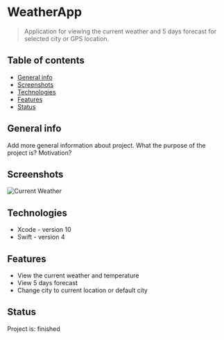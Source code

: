 # WeatherApp
> Application for viewing the current weather and 5 days forecast for selected city or GPS location.

## Table of contents
* [General info](#general-info)
* [Screenshots](#screenshots)
* [Technologies](#technologies)
* [Features](#features)
* [Status](#status)

## General info
Add more general information about project. What the purpose of the project is? Motivation?

## Screenshots
![Current Weather](http://i.imgur.com/a/tXQGPV4)

## Technologies
* Xcode - version 10
* Swift - version 4

## Features
* View the current weather and temperature
* View 5 days forecast
* Change city to current location or default city

## Status
Project is: finished
